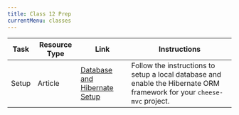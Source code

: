 ```yaml
---
title: Class 12 Prep
currentMenu: classes
---
```


Task | Resource Type | Link | Instructions
|----|---------------|------|-------------|
Setup | Article | [Database and Hibernate Setup](setup.html) | Follow the instructions to setup a local database and enable the Hibernate ORM framework for your `cheese-mvc` project.
